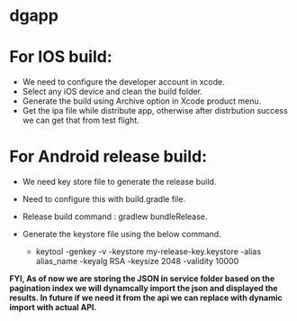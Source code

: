 # dgapp

# For IOS build:
   * We need to configure the developer account in xcode.
   * Select any iOS device and clean the build folder.
   * Generate the build using Archive option in Xcode product menu.
   * Get the ipa file while distribute app, otherwise after distrbution success we can get that from test flight.

# For Android release build:
   * We need key store file to generate the release build.
   * Need to configure this with build.gradle file.
   * Release build command : gradlew bundleRelease.
   * Generate the keystore file using the below command.

       - keytool -genkey -v -keystore my-release-key.keystore -alias alias_name -keyalg RSA -keysize 2048 -validity 10000
    
__FYI, As of now we are storing the JSON in service folder based on the pagination index we will dynamcally import the json and displayed the results. In future if we need it from the api we can replace with dynamic import with actual API.__
